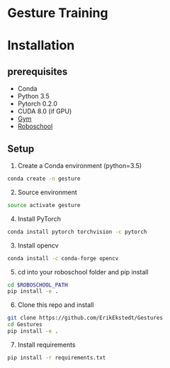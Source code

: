 # Gesture Training


# Installation

## prerequisites
* Conda
* Python 3.5
* Pytorch 0.2.0
* CUDA 8.0 (if GPU)
* [Gym](https://github.com/openai/gym)
* [Roboschool](https://github.com/openai/roboschool)

## Setup

1. Create a Conda environment (python=3.5)
```bash
conda create -n gesture
```
2. Source environment
```bash
source activate gesture
```
4. Install PyTorch
```bash
conda install pytorch torchvision -c pytorch
```
3. Install opencv
```bash
conda install -c conda-forge opencv
``` 
5. cd into your roboschool folder and pip install
```bash
cd $ROBOSCHOOL_PATH
pip install -e .
``` 
6. Clone this repo and install
```bash
git clone https://github.com/ErikEkstedt/Gestures
cd Gestures
pip install -e .
```
7. Install requirements
```bash
pip install -r requirements.txt
```




